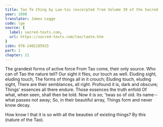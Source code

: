 ```yaml
---
title: Tao Te Ching by Lao-tzu (excerpted from Volume 39 of the Sacred Books of the East.)
year: 1890
translator: James Legge
code: lge
source: {
  label: sacred-texts.com,
  url: https://sacred-texts.com/tao/taote.htm
}
isbn: 978-1402185915
part: 1
chapter: 21
---
```

The grandest forms of active force 
From Tao come, their only source. 
Who can of Tao the nature tell? 
Our sight it flies, our touch as well. 
Eluding sight, eluding touch, 
The forms of things all in it crouch; 
Eluding touch, eluding sight, 
There are their semblances, all right. 
Profound it is, dark and obscure; 
Things' essences all there endure. 
Those essences the truth enfold 
Of what, when seen, shall then be told. 
Now it is so; 'twas so of old. 
Its name--what passes not away; 
So, in their beautiful array, 
Things form and never know decay. 

How know I that it is so with all the beauties of existing things?
By this (nature of the Tao).